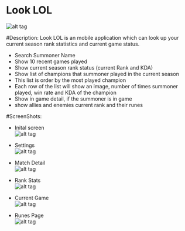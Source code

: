 # Look LOL
![alt tag](https://github.com/litwa-yuen/Application/blob/master/SwiftApplication/LookLOL/ScreenShot/Icon-Small-40%402x.png)

#Description:
Look LOL is an mobile application which can look up your current season rank statistics and current game status.  
- Search Summoner Name 
- Show 10 recent games played   
- Show current season rank status (current Rank and KDA)
- Show list of champions that summoner played in the current season
- This list is order by the most played champion
- Each row of the list will show an image, number of times summoner played, win rate and KDA of the champion
- Show in game detail, if the summoner is in game
- show allies and enemies current rank and their runes 

#ScreenShots:
- Inital screen<br/>
![alt tag](https://github.com/litwa-yuen/Application/blob/master/SwiftApplication/LookLOL/ScreenShot/newItialScreen.png)

- Settings<br/>
![alt tag](https://github.com/litwa-yuen/Application/blob/master/SwiftApplication/LookLOL/ScreenShot/Settings.png)

- Match Detail<br/>
![alt tag](https://github.com/litwa-yuen/Application/blob/master/SwiftApplication/LookLOL/ScreenShot/CurrentGame2.png)

- Rank Stats<br/>
![alt tag](https://github.com/litwa-yuen/Application/blob/master/SwiftApplication/LookLOL/ScreenShot/initial%20Screen%20landscape.png)

- Current Game<br/>
![alt tag](https://github.com/litwa-yuen/Application/blob/master/SwiftApplication/LookLOL/ScreenShot/CurrentGame1.png)

- Runes Page<br/>
![alt tag](https://github.com/litwa-yuen/Application/blob/master/SwiftApplication/LookLOL/ScreenShot/runes.png)
